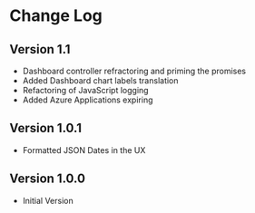# Change Log

## Version 1.1 
* Dashboard controller refractoring and priming the promises
* Added Dashboard chart labels translation
* Refactoring of JavaScript logging
* Added Azure Applications expiring

## Version 1.0.1
* Formatted JSON Dates in the UX

## Version 1.0.0
* Initial Version